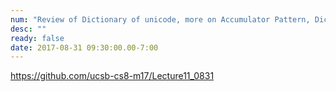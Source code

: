 ```yaml
---
num: "Review of Dictionary of unicode, more on Accumulator Pattern, Dictionaries"
desc: ""
ready: false
date: 2017-08-31 09:30:00.00-7:00
---
```


https://github.com/ucsb-cs8-m17/Lecture11_0831


